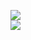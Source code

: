 [![](https://img.shields.io/badge/Made%20With-Github%20Spray-lightgrey.svg?style=for-the-badge&logo=github)](https://github.com/Annihil/github-spray#17452)  
[![](https://i.imgur.com/2DrTn0Z.gif)](https://github.com/Annihil/github-spray)